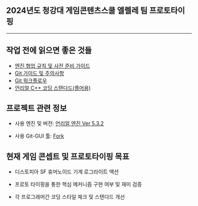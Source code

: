 ## 2024년도 청강대 게임콘텐츠스쿨 엘렐레 팀 프로토타이핑
---
## 작업 전에 읽으면 좋은 것들
- [엔진 협업 규칙 및 사전 준비 가이드](https://www.notion.so/164c1fea392842d9b24a2a46280130cd?pvs=4)
- [Git 가이드 및 주의사항](https://www.notion.so/Git-2d49d23b718142e2a7edcc7766868e74?pvs=4)
- [Git 워크플로우](https://www.notion.so/Git-d6f70e852a054b7e836bdb048ba29c5b?pvs=4)
- [언리얼 C++ 코딩 스탠다드(플머용)](https://www.notion.so/C-with-Unreal-Engine-7a966947e3aa46f08e5e2d50258ba5e9?pvs=4)

## 프로젝트 관련 정보
- 사용 엔진 및 버전: [언리얼 엔진 Ver 5.3.2](https://www.unrealengine.com/ko/unreal-engine-5)
  
- 사용 Git-GUI 툴: [Fork](https://git-fork.com/)


## 현재 게임 콘셉트 및 프로토타이핑 목표
 - 디스토피아 SF 휴머노이드 기계 로그라이트 액션

 - 프로토 타이핑을 통한 핵심 메커니즘 구현 여부 및 재미 검증

 - 각 프로그래머간 코딩 스타일 체크 및 스탠다드 개선
